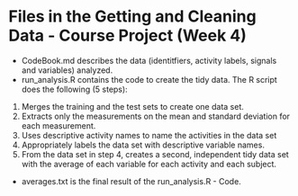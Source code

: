 # Files in the Getting and Cleaning Data - Course Project (Week 4)

- CodeBook.md describes the data (identitfiers, activity labels, signals and variables) analyzed.
- run_analysis.R contains the code to create the tidy data. The R script does the following (5 steps):

1. Merges the training and the test sets to create one data set.
2. Extracts only the measurements on the mean and standard deviation for each measurement.
3. Uses descriptive activity names to name the activities in the data set
4. Appropriately labels the data set with descriptive variable names.
5. From the data set in step 4, creates a second, independent tidy data set with the average of each variable for each activity and each subject.

- averages.txt is the final result of the run_analysis.R - Code.

